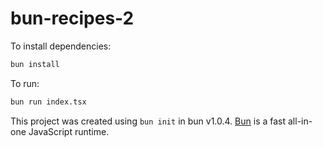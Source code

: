 # bun-recipes-2

To install dependencies:

```bash
bun install
```

To run:

```bash
bun run index.tsx
```

This project was created using `bun init` in bun v1.0.4. [Bun](https://bun.sh) is a fast all-in-one JavaScript runtime.
